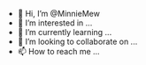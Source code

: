 - 👋 Hi, I’m @MinnieMew
- 👀 I’m interested in ...
- 🌱 I’m currently learning ...
- 💞️ I’m looking to collaborate on ...
- 📫 How to reach me ...

<!---
MinnieMew/MinnieMew is a ✨ special ✨ repository because its `README.md` (this file) appears on your GitHub profile.
You can click the Preview link to take a look at your changes.
--->
